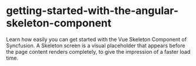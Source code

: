 # getting-started-with-the-angular-skeleton-component
Learn how easily you can get started with the Vue Skeleton Component of Syncfusion. A Skeleton screen is a visual placeholder that appears before the page content renders completely, to give the impression of a faster load time.
